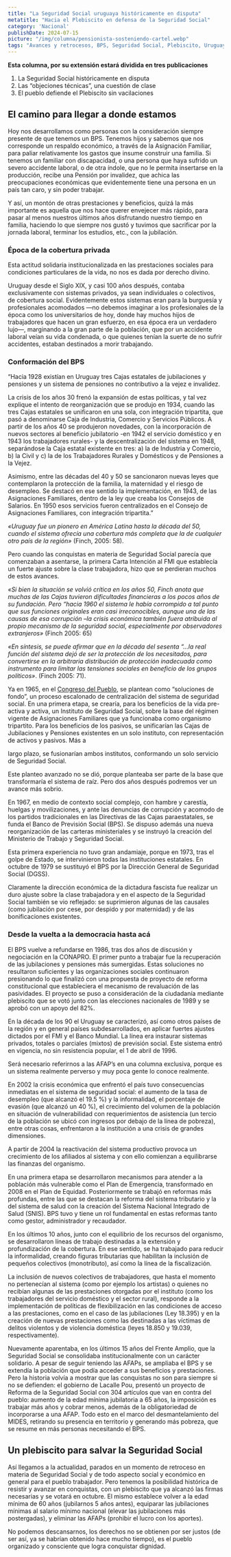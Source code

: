 ```yaml
---
title: "La Seguridad Social uruguaya históricamente en disputa"
metatitle: "Hacia el Plebiscito en defensa de la Seguridad Social"
category: 'Nacional'
publishDate: 2024-07-15
picture: "/img/columna/pensionista-sosteniendo-cartel.webp"
tags: "Avances y retrocesos, BPS, Seguridad Social, Plebiscito, Uruguay"
---
```

**Esta columna, por su extensión estará dividida en tres publicaciones**

1. La Seguridad Social históricamente en disputa
2. Las “objeciones técnicas”, una cuestión de clase
3. El pueblo defiende el Plebiscito sin vacilaciones


## El camino para llegar a donde estamos

Hoy nos desarrollamos como personas con la consideración siempre presente de que tenemos un BPS. Tenemos hijos y sabemos que nos corresponde un respaldo económico, a través de la Asignación Familiar, para paliar relativamente los gastos que insume construir una familia. Si tenemos un familiar con discapacidad, o una persona que haya sufrido un severo accidente laboral, o de otra índole, que no le permita insertarse en la producción, recibe una Pensión por invalidez, que achica las preocupaciones económicas que evidentemente tiene una persona en un país tan caro, y sin poder trabajar.

Y así, un montón de otras prestaciones y beneficios, quizá la más importante es aquella que nos hace querer envejecer más rápido, para pasar al menos nuestros últimos años disfrutando nuestro tiempo en familia, haciendo lo que siempre nos gustó y tuvimos que sacrificar por la jornada laboral, terminar los estudios, etc., con la jubilación.


### Época de la cobertura privada

Esta actitud solidaria institucionalizada en las prestaciones sociales para condiciones particulares de la vida, no nos es dada por derecho divino.

Uruguay desde el Siglo XIX, y casi 100 años después, contaba exclusivamente con sistemas privados, ya sean individuales o colectivos, de cobertura social. Evidentemente estos sistemas eran para la burguesía y profesionales acomodados —no debemos imaginar a los profesionales de la época como los universitarios de hoy, donde hay muchos hijos de trabajadores que hacen un gran esfuerzo, en esa época era un verdadero lujo—, marginando a la gran parte de la población, que por un accidente laboral veían su vida condenada, o que quienes tenían la suerte de no sufrir accidentes, estaban destinados a morir trabajando.


### Conformación del BPS

“Hacia 1928 existían en Uruguay tres Cajas estatales de jubilaciones y pensiones y un sistema de pensiones no contributivo a la vejez e invalidez.

La crisis de los años 30 frenó la expansión de estas políticas, y tal vez explique el intento de reorganización que se produjo en 1934, cuando las tres Cajas estatales se unificaron en una sola, con integración tripartita, que pasó a denominarse Caja de Industria, Comercio y Servicios Públicos. A partir de los años 40 se produjeron novedades, con la incorporación de nuevos sectores al beneficio jubilatorio -en 1942 el servicio doméstico y en 1943 los trabajadores rurales- y la descentralización del sistema en 1948, separándose la Caja estatal existente en tres: a) la de Industria y Comercio, b) la Civil y c) la de los Trabajadores Rurales y Domésticos y de Pensiones a la Vejez.

Asimismo, entre las décadas del 40 y 50 se sancionaron nuevas leyes que contemplaron la protección de la familia, la maternidad y el riesgo de desempleo. Se destacó en ese sentido la implementación, en 1943, de las Asignaciones Familiares, dentro de la ley que creaba los Consejos de Salarios. En 1950 esos servicios fueron centralizados en el Consejo de Asignaciones Familiares, con integración tripartita.”

_«Uruguay fue un pionero en América Latina hasta la década del 50, cuando el sistema ofrecía una cobertura más completa que la de cualquier otro país de la región»_ (Finch, 2005: 58).

Pero cuando las conquistas en materia de Seguridad Social parecía que comenzaban a asentarse, la primera Carta Intención al FMI que establecía un fuerte ajuste sobre la clase trabajadora, hizo que se perdieran muchos de estos avances.

_«Si bien la situación se volvió crítica en los años 50, Finch anota que muchas de las Cajas tuvieron dificultades financieras a los pocos años de su fundación. Pero “hacia 1960 el sistema le había corrompido a tal punto que sus funciones originales eran casi irreconocibles, aunque una de las causas de esa corrupción –la crisis económica también fuera atribuida al propio mecanismo de la seguridad social, especialmente por observadores extranjeros»_ (Finch 2005: 65)

_«En síntesis, se puede afirmar que en la década del sesenta “…la real función del sistema dejó de ser la protección de los necesitados, para convertirse en la arbitraria distribución de protección inadecuada como instrumento para limitar las tensiones sociales en beneficio de los grupos políticos»_. (Finch 2005: 71).

Ya en 1965, en el [Congreso del Pueblo](https://congresodelpueblo.uy/congreso-del-pueblo-1965/), se plantean como “soluciones de fondo”, un proceso escalonado de centralización del sistema de seguridad social. En una primera etapa, se crearía, para los beneficios de la vida pre-activa y activa, un Instituto de Seguridad Social, sobre la base del régimen vigente de Asignaciones Familiares que ya funcionaba como organismo tripartito. Para los beneficios de los pasivos, se unificarían las Cajas de Jubilaciones y Pensiones existentes en un solo instituto, con representación de activos y pasivos. Más a 

largo plazo, se fusionarían ambos institutos, conformando un solo servicio de Seguridad Social.

Este planteo avanzado no se dió, porque planteaba ser parte de la base que transformaría el sistema de raíz. Pero dos años después podremos ver un avance más sobrio.

En 1967, en medio de contexto social complejo, con hambre y carestía, huelgas y movilizaciones, y ante las denuncias de corrupción y acomodo de los partidos tradicionales en las Directivas de las Cajas paraestatales, se funda el Banco de Previsión Social (BPS). Se dispuso además una nueva reorganización de las carteras ministeriales y se instruyó la creación del Ministerio de Trabajo y Seguridad Social.

Esta primera experiencia no tuvo gran andamiaje, porque en 1973, tras el golpe de Estado, se intervinieron todas las instituciones estatales. En octubre de 1979 se sustituyó el BPS por la Dirección General de Seguridad Social (DGSS).

Claramente la dirección económica de la dictadura fascista fue realizar un duro ajuste sobre la clase trabajadora y en el aspecto de la Seguridad Social también se vio reflejado: se suprimieron algunas de las causales (como jubilación por cese, por despido y por maternidad) y de las bonificaciones existentes.


### Desde la vuelta a la democracia hasta acá

El BPS vuelve a refundarse en 1986, tras dos años de discusión y negociación en la CONAPRO. El primer punto a trabajar fue la recuperación de las jubilaciones y pensiones más sumergidas. Estas soluciones no resultaron suficientes y las organizaciones sociales continuaron presionando lo que finalizó con una propuesta de proyecto de reforma constitucional que estableciera el mecanismo de revaluación de las pasividades. El proyecto se puso a consideración de la ciudadanía mediante plebiscito que se votó junto con las elecciones nacionales de 1989 y se aprobó con un apoyo del 82%.

En la década de los 90 el Uruguay se caracterizó, así como otros países de la región y en general países subdesarrollados, en aplicar fuertes ajustes dictados por el FMI y el Banco Mundial. La línea era instaurar sistemas privados, totales o parciales (mixtos) de previsión social. Este sistema entró en vigencia, no sin resistencia popular, el 1 de abril de 1996.

Será necesario referirnos a las AFAP’s en una columna exclusiva, porque es un sistema realmente perverso y muy poca gente lo conoce realmente.

En 2002 la crisis económica que enfrentó el país tuvo consecuencias inmediatas en el sistema de seguridad social: el aumento de la tasa de desempleo (que alcanzó el 19.5 %) y la informalidad, el porcentaje de evasión (que alcanzó un 40 %), el crecimiento del volumen de la población en situación de vulnerabilidad con requerimientos de asistencia (un tercio de la población se ubicó con ingresos por debajo de la línea de pobreza), entre otras cosas, enfrentaron a la institución a una crisis de grandes dimensiones.

A partir de 2004 la reactivación del sistema productivo provoca un crecimiento de los afiliados al sistema y con ello comienzan a equilibrarse las finanzas del organismo.

En una primera etapa se desarrollaron mecanismos para atender a la población más vulnerable como el Plan de Emergencia, transformado en 2008 en el Plan de Equidad. Posteriormente se trabajó en reformas más profundas, entre las que se destacan la reforma del sistema tributario y la del sistema de salud con la creación del Sistema Nacional Integrado de Salud (SNIS). BPS tuvo y tiene un rol fundamental en estas reformas tanto como gestor, administrador y recaudador.

En los últimos 10 años, junto con el equilibrio de los recursos del organismo, se desarrollaron líneas de trabajo destinadas a la extensión y profundización de la cobertura. En ese sentido, se ha trabajado para reducir la informalidad, creando figuras tributarias que habilitan la inclusión de pequeños colectivos (monotributo), así como la línea de la fiscalización.

La inclusión de nuevos colectivos de trabajadores, que hasta el momento no pertenecían al sistema (como por ejemplo los artistas) o quienes no recibían algunas de las prestaciones otorgadas por el instituto (como los trabajadores del servicio doméstico y el sector rural), responde a la implementación de políticas de flexibilización en las condiciones de acceso a las prestaciones, como en el caso de las jubilaciones (Ley 18.395) y en la creación de nuevas prestaciones como las destinadas a las víctimas de delitos violentos y de violencia doméstica (leyes 18.850 y 19.039, respectivamente).

Nuevamente aparentaba, en los últimos 15 años del Frente Amplio, que la Seguridad Social se consolidaba institucionalmente con un carácter solidario. A pesar de seguir teniendo las AFAPs, se ampliaba el BPS y se extendía la población que podía acceder a sus beneficios y prestaciones. Pero la historia volvía a mostrar que las conquistas no son para siempre si no se defienden: el gobierno de Lacalle Pou, presentó un proyecto de Reforma de la Seguridad Social con 304 artículos que van en contra del pueblo: aumento de la edad mínima jubilatoria a 65 años, la imposición es trabajar más años y cobrar menos, además de la obligatoriedad de incorporarse a una AFAP. Todo esto en el marco del desmantelamiento del MIDES, retirando su presencia en territorio y generando más pobreza, que se resume en más personas necesitando el BPS.


## Un plebiscito para salvar la Seguridad Social

Así llegamos a la actualidad, parados en un momento de retroceso en materia de Seguridad Social y de todo aspecto social y económico en general para el pueblo trabajador. Pero tenemos la posibilidad histórica de resistir y avanzar en conquistas, con un plebiscito que ya alcanzó las firmas necesarias y se votará en octubre. El mismo establece volver a la edad mínima de 60 años (jubilarnos 5 años antes), equiparar las jubilaciones mínimas al salario mínimo nacional (elevar las jubilaciones más postergadas), y eliminar las AFAPs (prohibir el lucro con los aportes).

No podemos descansarnos, los derechos no se obtienen por ser justos (de ser así, ya se habrían obtenido hace mucho tiempo), es el pueblo organizado y consciente que logra conquistar dignidad.